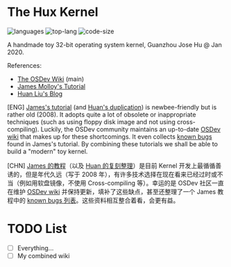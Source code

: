 # The Hux Kernel

![languages](https://img.shields.io/github/languages/count/hgz12345ssdlh/hux-kernel)
![top-lang](https://img.shields.io/github/languages/top/hgz12345ssdlh/hux-kernel)
![code-size](https://img.shields.io/github/languages/code-size/hgz12345ssdlh/hux-kernel?color=lightgrey)

A handmade toy 32-bit operating system kernel, Guanzhou Jose Hu @ Jan 2020.

References:

- [The OSDev Wiki](https://wiki.osdev.org/) (main)
- [James Molloy's Tutorial](http://www.jamesmolloy.co.uk/tutorial_html/)
- [Huan Liu's Blog](http://wiki.0xffffff.org/)

[ENG] [James's tutorial](http://www.jamesmolloy.co.uk/tutorial_html/) (and [Huan's duplication](http://wiki.0xffffff.org/)) is newbee-friendly but is rather old (2008). It adopts quite a lot of obsolete or inappropriate techniques (such as using floppy disk image and not using cross-compiling). Luckily, the OSDev community maintains an up-to-date [OSDev wiki](https://wiki.osdev.org/) that makes up for these shortcomings. It even collects [known bugs](https://wiki.osdev.org/James_Molloy's_Tutorial_Known_Bugs) found in James's tutorial. By combining these tutorials we shall be able to build a "modern" toy kernel.

[CHN] [James 的教程](http://www.jamesmolloy.co.uk/tutorial_html/)（以及 [Huan 的复刻整理](http://wiki.0xffffff.org/)）是目前 Kernel 开发上最循循善诱的，但是年代久远（写于 2008 年），有许多技术选择在现在看来已经过时或不当（例如用软盘镜像，不使用 Cross-compiling 等）。幸运的是 OSDev 社区一直在维护 [OSDev wiki](https://wiki.osdev.org/) 并保持更新，填补了这些缺点，甚至还整理了一个 James 教程中的 [known bugs 列表](https://wiki.osdev.org/James_Molloy's_Tutorial_Known_Bugs)。这些资料相互整合着看，会更有益。


# TODO List

- [ ] Everything...
- [ ] My combined wiki
